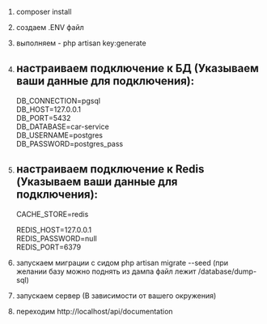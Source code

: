1. composer install  
2. cоздаем .ENV файл  
3. выполняем - php artisan key:generate  
4. настраиваем подключение к БД (Указываем ваши данные для подключения):  
   --------------------------------------------------------------------
    DB_CONNECTION=pgsql  
    DB_HOST=127.0.0.1  
    DB_PORT=5432  
    DB_DATABASE=car-service  
    DB_USERNAME=postgres  
    DB_PASSWORD=postgres_pass  
4. настраиваем подключение к Redis (Указываем ваши данные для подключения):
   ---------------------------------------------------------------------
    CACHE_STORE=redis
   
    REDIS_HOST=127.0.0.1  
    REDIS_PASSWORD=null  
    REDIS_PORT=6379  
6. запускаем миграции с сидом php artisan migrate --seed (при желании базу можно поднять из дампа файл лежит /database/dump-sql)
7. запускаем сервер (В зависимости от вашего окружения)
8. переходим http://localhost/api/documentation
   
